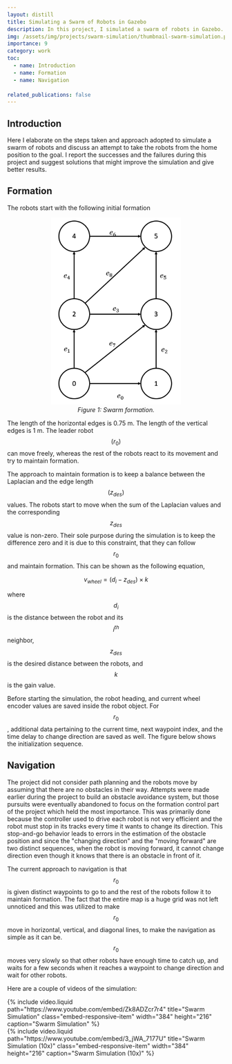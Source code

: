 ```yaml
---
layout: distill
title: Simulating a Swarm of Robots in Gazebo
description: In this project, I simulated a swarm of robots in Gazebo. The robots were controlled using a decentralized control algorithm that allowed them to move in a formation while avoiding obstacles.
img: /assets/img/projects/swarm-simulation/thumbnail-swarm-simulation.png
importance: 9
category: work
toc:
  - name: Introduction
  - name: Formation
  - name: Navigation

related_publications: false
---
```


## Introduction

Here I elaborate on the steps taken and approach adopted to simulate a swarm of robots and discuss an attempt to take the robots from the home position to the goal. I report the successes and the failures during this project and suggest solutions that might improve the simulation and give better results.

## Formation

The robots start with the following initial formation

<p align="center">
    <img src="/assets/img/projects/swarm-simulation/formation.png" alt="Swarm Formation." width="300px">
    <br>
    <em>Figure 1: Swarm formation.</em>
</p>

The length of the horizontal edges is 0.75 m. The length of the vertical edges is 1 m. The leader robot $$(r_0)$$ can move freely, whereas the rest of the robots react to its movement and try to maintain formation.

The approach to maintain formation is to keep a balance between the Laplacian and the edge length $$(z_{des})$$ values. The robots start to move when the sum of the Laplacian values and the corresponding $$z_{des}$$ value is non-zero. Their sole purpose during the simulation is to keep the difference zero and it is due to this constraint, that they can follow $$r_0$$ and maintain formation. This can be shown as the following equation,

$$
    v_{wheel} = (d_i - z_{des}) \times k
$$

where $$d_i$$ is the distance between the robot and its $$i^{th}$$ neighbor, $$z_{des}$$ is the desired distance between the robots, and $$k$$ is the gain value.

Before starting the simulation, the robot heading, and current wheel encoder values are saved inside the robot object. For $$r_0$$, additional data pertaining to the current time, next waypoint index, and the time delay to change direction are saved as well. The figure below shows the initialization sequence.

## Navigation

The project did not consider path planning and the robots move by assuming that there are no obstacles in their way. Attempts were made earlier during the project to build an obstacle avoidance system, but those pursuits were eventually abandoned to focus on the formation control part of the project which held the most importance. This was primarily done because the controller used to drive each robot is not very efficient and the robot must stop in its tracks every time it wants to change its direction. This stop-and-go behavior leads to errors in the estimation of the obstacle position and since the "changing direction" and the "moving forward" are two distinct sequences, when the robot is moving forward, it cannot change direction even though it knows that there is an obstacle in front of it.

The current approach to navigation is that $$r_0$$ is given distinct waypoints to go to and the rest of the robots follow it to maintain formation. The fact that the entire map is a huge grid was not left unnoticed and this was utilized to make $$r_0$$ move in horizontal, vertical, and diagonal lines, to make the navigation as simple as it can be. $$r_0$$ moves very slowly so that other robots have enough time to catch up, and waits for a few seconds when it reaches a waypoint to change direction and wait for other robots.

Here are a couple of videos of the simulation:

<div class="row">
    <div class="col-sm mt-3 mt-md-0 d-flex justify-content-center align-items-center">
        {% include video.liquid path="https://www.youtube.com/embed/Zk8ADZcr7r4" title="Swarm Simulation" class="embed-responsive-item" width="384" height="216" caption="Swarm Simulation" %}
    </div>
</div>

<div class="row">
    <div class="col-sm mt-3 mt-md-0 d-flex justify-content-center align-items-center">
        {% include video.liquid path="https://www.youtube.com/embed/3_jWA_7177U" title="Swarm Simulation (10x)" class="embed-responsive-item" width="384" height="216" caption="Swarm Simulation (10x)" %}
    </div>
</div>
